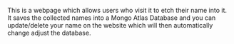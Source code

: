 This is a webpage which allows users who visit it to etch their name into it. It saves the collected names into a Mongo Atlas Database and you can update/delete your name on the website which will then automatically change adjust the database.

